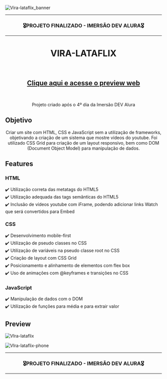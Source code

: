 ![Vira-lataflix_banner](https://user-images.githubusercontent.com/68918326/157784258-f3a14645-8d67-4e71-89d4-38559ae545e9.PNG)

<hr>
<h3 align="center">🎖️PROJETO FINALIZADO - IMERSÃO DEV ALURA🎖️</h3>
<hr>

<h1 align="center">VIRA-LATAFLIX</h1>
<br>
<h2 align="center"><a href="https://romulo-sobrinho.github.io/Vira-lataflix/" target="__blank">Clique aqui e acesse o preview web</a></h2>
<br>

<p align="center">Projeto criado após o 4º dia da Imersão DEV Alura</p>


## Objetivo
<p align="center">
  Criar um site com HTML, CSS e JavaScript sem a utilização de frameworks, objetivando a criação de um sistema que mostre vídeos do youtube. Foi utilizado CSS Grid para criação de um layout responsivo, bem como DOM (Document Object Model) para manipulação de dados.
</p>


## Features

  ### HTML
  ✔️ Utilização correta das metatags do HTML5<br>
  ✔️ Utilização adequada das tags semânticas do HTML5 <br>
  ✔️ Inclusão de vídeos youtube com iFrame, podendo adicionar links Watch que será convertidos para Embed<br>
  
  ### CSS
  ✔️ Desenvolvimento mobile-first <br>
  ✔️ Utilização de pseudo classes no CSS <br>
  ✔️ Utilização de variáveis na pseudo classe root no CSS <br>
  ✔️ Criação de layout com CSS Grid <br>
  ✔️ Posicionamento e alinhamento de elementos com flex box <br>
  ✔️ Uso de animações com @keyframes e transições no CSS <br>
  
  ### JavaScript
  ✔️ Manipulação de dados com o DOM <br>
  ✔️ Utilização de funções para média e para extrair valor
  
  
## Preview

![VIra-lataflix](https://user-images.githubusercontent.com/68918326/157784090-c6cbea9b-a926-4ac1-a67e-f866c119b8e7.gif)

![VIra-lataflix-phone](https://user-images.githubusercontent.com/68918326/157973848-17aec059-9ac7-4aca-8774-8ee6eb9a8ec5.gif)


<hr>
<h3 align="center">🎖️PROJETO FINALIZADO - IMERSÃO DEV ALURA🎖️</h3>
<hr>
